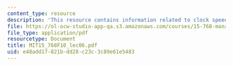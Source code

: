 ```yaml
---
content_type: resource
description: 'This resource contains information related to clock speed and disruptions. '
file: https://ol-ocw-studio-app-qa.s3.amazonaws.com/courses/15-768-management-of-services-concepts-design-and-delivery-fall-2010/e48add17821bdd28c23c3c89e61e5483_MIT15_768F10_lec06.pdf
file_type: application/pdf
resourcetype: Document
title: MIT15_768F10_lec06.pdf
uid: e48add17-821b-dd28-c23c-3c89e61e5483
---
```

